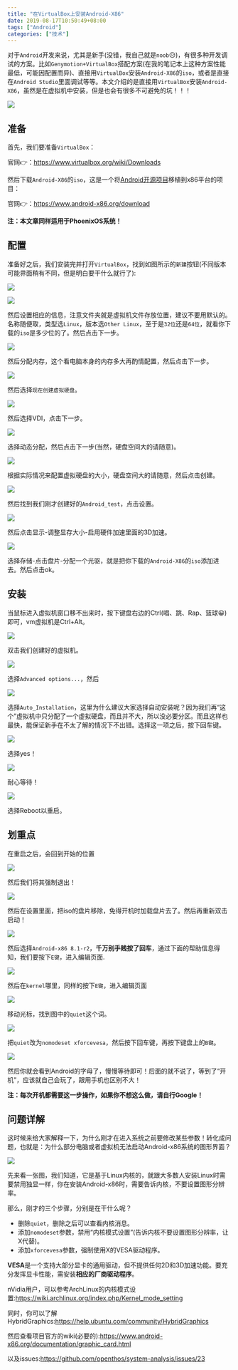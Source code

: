 ```yaml
---
title: "在VirtualBox上安装Android-X86"
date: 2019-08-17T10:50:49+08:00
tags: ["Android"]
categories: ["技术"]
---
```


对于`Android`开发来说，尤其是新手(没错，我自己就是`noob`😥)，有很多种开发调试的方案。比如`Genymotion+VirtualBox`搭配方案(在我的笔记本上这种方案性能最低，可能因配置而异)、直接用`VirtualBox`安装`Android-X86`的`iso`，或者是直接在`Android Studio`里面调试等等。本文介绍的是直接用`VirtualBox`安装`Android-X86`，虽然是在虚拟机中安装，但是也会有很多不可避免的坑！！！

![](/images/tech/android-for-virtualbox/android-for-virtualbox025.png)

## 准备

首先，我们要准备`VirtualBox`：

官网👉：https://www.virtualbox.org/wiki/Downloads

然后下载`Android-X86`的`iso`，这是一个将[Android开源项目](https://source.android.com/)移植到x86平台的项目：

官网👉：https://www.android-x86.org/download

**注：本文章同样适用于PhoenixOS系统！**

## 配置

准备好之后，我们安装完并打开`VirtualBox`，找到如图所示的`新建`按钮(不同版本可能界面稍有不同，但是明白要干什么就行了):

![](/images/tech/2019/android-for-virtualbox/android-for-virtualbox001.png)

![](/images/tech/2019/android-for-virtualbox/android-for-virtualbox002.png)

然后设置相应的信息，注意文件夹就是虚拟机文件存放位置，建议不要用默认的。名称随便取，类型选`Linux`，版本选`Other Linux`，至于是`32位`还是`64位`，就看你下载的`iso`是多少位的了。然后点击下一步。

![](/images/tech/2019/android-for-virtualbox/android-for-virtualbox003.png)

然后分配内存，这个看电脑本身的内存多大再酌情配置，然后点击下一步。

![](/images/tech/2019/android-for-virtualbox/android-for-virtualbox004.png)

然后选择`现在创建虚拟硬盘`。

![](/images/tech/2019/android-for-virtualbox/android-for-virtualbox005.png)

然后选择VDI，点击下一步。

![](/images/tech/2019/android-for-virtualbox/android-for-virtualbox006.png)

选择动态分配，然后点击下一步(当然，硬盘空间大的请随意)。

![](/images/tech/2019/android-for-virtualbox/android-for-virtualbox007.png)

根据实际情况来配置虚拟硬盘的大小，硬盘空间大的请随意，然后点击创建。

![](/images/tech/2019/android-for-virtualbox/android-for-virtualbox008.png)

然后找到我们刚才创建好的`Android_test`，点击设置。

![](/images/tech/2019/android-for-virtualbox/android-for-virtualbox009.png)

然后点击显示-调整显存大小-启用硬件加速里面的3D加速。

![](/images/tech/2019/android-for-virtualbox/android-for-virtualbox010.png)

选择存储-点击盘片-分配一个光驱，就是把你下载的`Android-X86`的`iso`添加进去。然后点击ok。

## 安装

当鼠标进入虚拟机窗口移不出来时，按下键盘右边的Ctrl(唱、跳、Rap、篮球😀)即可，vm虚拟机是Ctrl+Alt。

![](/images/tech/2019/android-for-virtualbox/android-for-virtualbox011.png)

双击我们创建好的虚拟机。

![](/images/tech/2019/android-for-virtualbox/android-for-virtualbox012.png)

选择`Advanced options...`，然后

![](/images/tech/2019/android-for-virtualbox/android-for-virtualbox013.png)

选择`Auto_Installation`，这里为什么建议大家选择自动安装呢？因为我们再“这个”虚拟机中只分配了一个虚拟硬盘，而且并不大，所以没必要分区。而且这样也最快，能保证新手在不太了解的情况下不出错。选择这一项之后，按下回车键。

![](/images/tech/2019/android-for-virtualbox/android-for-virtualbox014.png)

选择yes！

![](/images/tech/2019/android-for-virtualbox/android-for-virtualbox015.png)

耐心等待！

![](/images/tech/2019/android-for-virtualbox/android-for-virtualbox016.png)

选择Reboot以重启。

## 划重点

在重启之后，会回到开始的位置

![](/images/tech/2019/android-for-virtualbox/android-for-virtualbox017.png)

然后我们将其强制退出！

![](/images/tech/2019/android-for-virtualbox/android-for-virtualbox018.png)

然后在设置里面，把iso的盘片移除，免得开机时加载盘片去了。然后再重新双击启动！

![](/images/tech/2019/android-for-virtualbox/android-for-virtualbox019.png)

然后选择`Android-x86 8.1-r2`，**千万别手贱按了回车**，通过下面的帮助信息得知，我们要按下`E键`，进入编辑页面.

![](/images/tech/2019/android-for-virtualbox/android-for-virtualbox020.png)

然后在`kernel`哪里，同样的按下`E键`，进入编辑页面

![](/images/tech/2019/android-for-virtualbox/android-for-virtualbox021.png)

移动光标，找到图中的`quiet`这个词。

![](/images/tech/2019/android-for-virtualbox/android-for-virtualbox022.png)

把`quiet`改为`nomodeset xforcevesa`，然后按下回车键，再按下键盘上的`B键`。

![](/images/tech/2019/android-for-virtualbox/android-for-virtualbox023.png)

然后你就会看到Android的字母了，慢慢等待即可！后面的就不说了，等到了“开机”，应该就自己会玩了，跟用手机也区别不大！

**注：每次开机都需要这一步操作，如果你不想这么做，请自行Google！**

## 问题详解

这时候来给大家解释一下，为什么刚才在进入系统之前要修改某些参数！转化成问题，也就是：为什么部分电脑或者虚拟机无法启动Android-x86系统的图形界面？

![](/images/tech/2019/android-for-virtualbox/android-for-virtualbox024.png)

先来看一张图，我们知道，它是基于Linux内核的，就跟大多数人安装Linux时需要禁用独显一样，你在安装Android-x86时，需要告诉内核，不要设置图形分辨率。

那么，刚才的三个步骤，分别是在干什么呢？

- 删除`quiet`，删除之后可以查看内核消息。
- 添加`nomodeset`参数，禁用“内核模式设置”(告诉内核不要设置图形分辨率，让X代替)。
- 添加`xforcevesa`参数，强制使用X的VESA驱动程序。

**VESA**是一个支持大部分显卡的通用驱动，但不提供任何2D和3D加速功能。要充分发挥显卡性能，需安装**相应的厂商驱动程序**。

nVidia用户，可以参考ArchLinux的内核模式设置:https://wiki.archlinux.org/index.php/Kernel_mode_setting

同时，你可以了解HybridGraphics:https://help.ubuntu.com/community/HybridGraphics

然后查看项目官方的wiki(必要的):https://www.android-x86.org/documentation/graphic_card.html

以及issues:https://github.com/openthos/system-analysis/issues/23